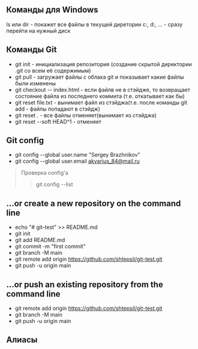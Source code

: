 ## Команды для Windows
ls или dir - покажет все файлы в текущей диретории
c:, d:, ... - сразу перейти на нужный диск

## Команды Git
- git init - инициализация репозитория (создание скрытой директории .git со всем её содержимым)
- git pull - загружает файлы с облака git и показывает какие файлы были изменены
- git checkout -- index.html - если файлв не в стэйдже, то возвращает состояние файла из последнего коммита (т.е. откатывает как бы)
- git reset file.txt - вынимает файл из стэйджа(т.е. после команды git add - файлы попадают в стэйдж)
- git reset . - все файлы отменяет(вынимает из стэйджа)
- git reset --soft HEAD^1 - отменяет 

## Git config
- git config --global user.name "Sergey Brazhnikov"
- git config --global user.email akvarius_84@mail.ru
> Проверка config'a
> > git config --list

## …or create a new repository on the command line
- echo "# git-test" >> README.md
- git init
- git add README.md
- git commit -m "first commit"
- git branch -M main
- git remote add origin https://github.com/shtepsil/git-test.git
- git push -u origin main

## …or push an existing repository from the command line
- git remote add origin https://github.com/shtepsil/git-test.git
- git branch -M main
- git push -u origin main

## Алиасы
